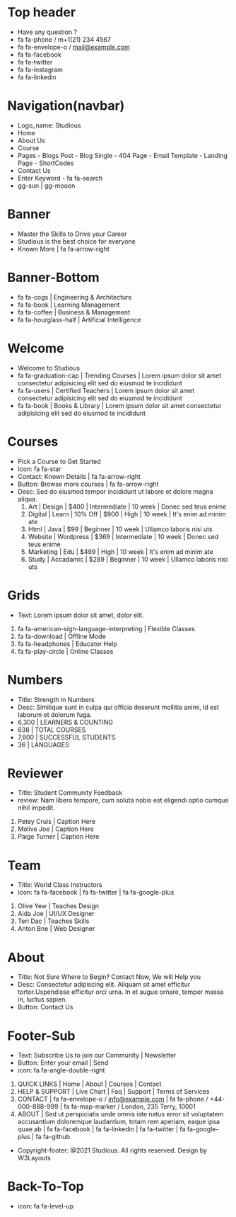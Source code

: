 # Top header

- Have any question ?
- fa fa-phone / m+1(21) 234 4567
- fa fa-envelope-o / mail@example.com
- fa fa-facebook
- fa fa-twitter
- fa fa-instagram
- fa fa-linkedin

# Navigation(navbar)

- Logo_name: Studious
- Home
- About Us
- Course
- Pages - Blogs Post - Blog Single - 404 Page - Email Template - Landing Page - ShortCodes
- Contact Us
- Enter Keyword - fa fa-search
- gg-sun | gg-mooon

# Banner

- Master the Skills to Drive your Career
- Studious is the best choice for everyone
- Known More | fa fa-arrow-right

# Banner-Bottom

- fa fa-cogs | Engineering & Architecture
- fa fa-book | Learning Management
- fa fa-coffee | Business & Management
- fa fa-hourglass-half | Artificial Intelligence

# Welcome

- Welcome to Studious
- fa fa-graduation-cap | Trending Courses | Lorem ipsum dolor sit amet consectetur adipisicing elit sed do
  eiusmod te incididunt
- fa fa-users | Certified Teachers | Lorem ipsum dolor sit amet consectetur adipisicing elit sed do
  eiusmod te incididunt
- fa fa-book | Books & Library | Lorem ipsum dolor sit amet consectetur adipisicing elit sed do
  eiusmod te incididunt

# Courses

- Pick a Course to Get Started
- Icon: fa fa-star
- Contact: Known Details | fa fa-arrow-right
- Button: Browse more courses | fa fa-arrow-right
- Desc: Sed do eiusmod tempor incididunt ut labore et dolore magna aliqua.
  1. Art | Design | $400 | Intermediate | 10 week | Donec sed teus enime
  2. Digital | Learn | 10% Off | $900 | High | 10 week | It's enim ad minim ate
  3. Html | Java | $99 | Beginner | 10 week | Ullamco laboris nisi uts
  4. Website | Wordpress | $369 | Intermediate | 10 week | Donec sed teus enime
  5. Marketing | Edu | $499 | High | 10 week | It's enim ad minim ate
  6. Study | Accadamic | $289 | Beginner | 10 week | Ullamco laboris nisi uts

# Grids

- Text: Lorem ipsum dolor sit amet, dolor elit.

1. fa fa-american-sign-language-interpreting | Flexible Classes
2. fa fa-download | Offline Mode
3. fa fa-headphones | Educator Help
4. fa fa-play-circle | Online Classes

# Numbers

- Title: Strength in Numbers
- Desc: Similique sunt in culpa qui officia deserunt mollitia animi, id est laborum et dolorum fuga.
- 6,300 | LEARNERS & COUNTING
- 638 | TOTAL COURSES
- 7,600 | SUCCESSFUL STUDENTS
- 36 | LANGUAGES

# Reviewer

- Title: Student Community Feedback
- review: Nam libero tempore, cum soluta nobis est eligendi optio cumque nihil impedit.

1. Petey Cruis | Caption Here
2. Molive Joe | Caption Here
3. Paige Turner | Caption Here

# Team

- Title: World Class Instructors
- Icon: fa fa-facebook | fa fa-twitter | fa fa-google-plus

1. Olive Yew | Teaches Design
2. Aida Joe | UI/UX Designer
3. Teri Dac | Teaches Skills
4. Anton Bne | Web Designer

# About

- Title: Not Sure Where to Begin? Contact Now, We will Help you
- Desc: Consectetur adipiscing elit. Aliquam sit amet efficitur tortor.Uspendisse efficitur orci urna. In et augue ornare, tempor massa in, luctus sapien.
- Button: Contact Us

# Footer-Sub

- Text: Subscribe Us to join our Community | Newsletter
- Button: Enter your email | Send
- icon: fa fa-angle-double-right

1. QUICK LINKS | Home | About | Courses | Contact
2. HELP & SUPPORT | Live Chart | Faq | Support | Terms of Services
3. CONTACT | fa fa-envelope-o / info@example.com | fa fa-phone / +44-000-888-999 | fa fa-map-marker / London, 235 Terry, 10001
4. ABOUT | Sed ut perspiciatis unde omnis iste natus error sit voluptatem accusantium doloremque laudantium, totam rem aperiam, eaque ipsa quae ab | fa fa-facebook | fa fa-linkedin | fa fa-twitter | fa fa-google-plus | fa fa-github

- Copyright-footer: @2021 Studious. All rights reserved. Design by W3Layouts

# Back-To-Top

- icon: fa fa-level-up
